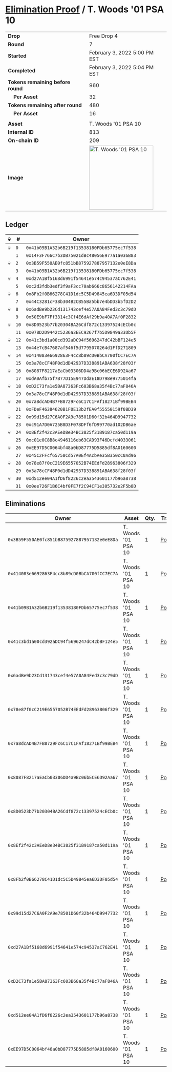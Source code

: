 # [Elimination Proof](./readme.md) / T. Woods &#039;01 PSA 10

|||
|---|---|
| **Drop** | Free Drop 4 |
| **Round** | 7 |
| **Started** | February 3, 2022 5:00 PM EST |
| **Completed** | February 3, 2022 5:04 PM EST |
| **Tokens remaining before round** | 960 |
| **&nbsp;&nbsp;&nbsp;&nbsp;Per Asset** | 32 |
| **Tokens remaining after round** | 480 |
| **&nbsp;&nbsp;&nbsp;&nbsp;Per Asset** | 16 |
| | |
| **Asset** | T. Woods &#039;01 PSA 10 |
| **Internal ID** | 813 |
| **On-chain ID** | 209 |
| **Image** | <img src="https://tcdn.blokpax.com/957181fa-d3ff-4061-85a3-b1ac2e635d7c/7532ad4ab0604d0a2005f1f17f9a5f4aa46d931b883783d2a9917af2fffab34d.jpg" height="200" alt="T. Woods &#039;01 PSA 10" /> |

## Ledger

| 💀 | # | Owner |
| --- | --- | --- |
| 💀 | `0` | `0x41b09B1A32b6B219f13538180FDb65775ec7f538` |
|  | `1` | `0x14F3F766C7b3DB75021dBc48056E977a1a036B83` |
| 💀 | `2` | `0x3B59F550AE0fc851bB875927887957132e0eE8Da` |
|  | `3` | `0x41b09B1A32b6B219f13538180FDb65775ec7f538` |
| 💀 | `4` | `0xd27A1Bf5168d6991f54641e574c94537aC762E41` |
|  | `5` | `0xc2d3fdb3edf3f9aF3cc70ab666c8656142214FAa` |
| 💀 | `6` | `0x8Fb2f0B66278C41D1dc5C5D49845ea6D3DF05d54` |
|  | `7` | `0x44C3281cF38b304B2CB55Ba5bb7e4bDD3b5fD2D2` |
| 💀 | `8` | `0x6adBe9b23Cd131743cef4e57A0A84Fed3c3c79dD` |
|  | `9` | `0x50E9bF7Ff3314c3Cf4E6dAf29b9a40A7Af0F2832` |
| 💀 | `10` | `0x8D0523b77b20304BA26Cdf872c13397524cECb0c` |
|  | `11` | `0x078D2D9442c5236a3EEC9267f7b5D9849a33Db5F` |
| 💀 | `12` | `0x41c3bd1a00cd392aDC94f5696247dC42bBF124e5` |
|  | `13` | `0x44e7cB47687af546f5d7795070264d1FfD271809` |
| 💀 | `14` | `0x414083e6692863F4cc8b89cD0BbCA700fCC7EC7A` |
|  | `15` | `0x3a78cCF48F0d1dD42937D338891ABA638f28f03f` |
| 💀 | `16` | `0x8087F8217aEaCb03306DD4a9Bc06bECE6D92Aa67` |
|  | `17` | `0xdA0Afb75f7B77D15E947DdaE18D798e9775014fa` |
| 💀 | `18` | `0xD2C73fa1e5BA87363Fc603B68a35f4Bc77aF846A` |
|  | `19` | `0x3a78cCF48F0d1dD42937D338891ABA638f28f03f` |
| 💀 | `20` | `0x7a8dcAD4B7FB8729Fc6C17C1FAf18271Bf99BEB4` |
|  | `21` | `0xFDeF46384620B1F0E13b2fEA0f55550159f0BD39` |
| 💀 | `22` | `0x99d15d27C6A0F2A9e78501D60f32b464D9947732` |
|  | `23` | `0xc91A7D0A725B8D3F078DFf6fD99770ad102DB6ae` |
| 💀 | `24` | `0x8Ef2f42c3AEeD8e34BC3825f31B9187ca50d119a` |
|  | `25` | `0xc01e0C8B8c4946116eb63CAD93F46Dcfd4033061` |
| 💀 | `26` | `0xEE97D5C0064bf48a0bD87775D5885df8A0160600` |
|  | `27` | `0x45C2FFcf65758Cd57A0Ef4AcbAe35B350cC0Ad96` |
| 💀 | `28` | `0x78e87f0cC219E6557052B74EEdFd28963806f329` |
|  | `29` | `0x3a78cCF48F0d1dD42937D338891ABA638f28f03f` |
| 💀 | `30` | `0xd512ee04A1fD6f8226c2ea3543601177b96a8738` |
|  | `31` | `0x0ee726F1B6C4bf0FE7f2C94CF1e305732e2F5b8D` |


## Eliminations

| Owner | Asset | Qty. | Transaction |
| --- | --- | --- | --- |
| `0x3B59F550AE0fc851bB875927887957132e0eE8Da` | T. Woods '01 PSA 10 | 1 | [Polygonscan](https://polygonscan.com/tx/0x063ac236bb99a1f24e1e271f7bb3c9fbfa14fb8132dcab2be3be94c60671338a) |
| `0x414083e6692863F4cc8b89cD0BbCA700fCC7EC7A` | T. Woods '01 PSA 10 | 1 | [Polygonscan](https://polygonscan.com/tx/0x85935b7ab263d6bacbee4f6b42427ec2da470ef0d8c87892bd402b2de5f9309a) |
| `0x41b09B1A32b6B219f13538180FDb65775ec7f538` | T. Woods '01 PSA 10 | 1 | [Polygonscan](https://polygonscan.com/tx/0x2579515cd2535ce0f9a3c46315107fd0afacd240408988deb4d1bb633f2db48d) |
| `0x41c3bd1a00cd392aDC94f5696247dC42bBF124e5` | T. Woods '01 PSA 10 | 1 | [Polygonscan](https://polygonscan.com/tx/0x256449b935fcf022656d2aef8465bb9499cedfd368bc8f43eca12ca068202f9a) |
| `0x6adBe9b23Cd131743cef4e57A0A84Fed3c3c79dD` | T. Woods '01 PSA 10 | 1 | [Polygonscan](https://polygonscan.com/tx/0x5012ad02aec1423b4838ce994b040014898eea3cd6264641d128afd12e03823b) |
| `0x78e87f0cC219E6557052B74EEdFd28963806f329` | T. Woods '01 PSA 10 | 1 | [Polygonscan](https://polygonscan.com/tx/0x4b3c733ae48347ac6fb594878e9585f0f4bb6b1ee276a07c9fcb89c4ca36336b) |
| `0x7a8dcAD4B7FB8729Fc6C17C1FAf18271Bf99BEB4` | T. Woods '01 PSA 10 | 1 | [Polygonscan](https://polygonscan.com/tx/0x5a0a18111ba75d968a036691e5a023ab8a21ffe4b7566d8db397f65d3e9db8a4) |
| `0x8087F8217aEaCb03306DD4a9Bc06bECE6D92Aa67` | T. Woods '01 PSA 10 | 1 | [Polygonscan](https://polygonscan.com/tx/0x84fa6aa1ecd64bd9d4a8913cc07a085255adededb172909707e5f211439d02bc) |
| `0x8D0523b77b20304BA26Cdf872c13397524cECb0c` | T. Woods '01 PSA 10 | 1 | [Polygonscan](https://polygonscan.com/tx/0x8626bdac84713bec1b166d7b77f3e538ea04f2274999622a5de10fd6c70756a5) |
| `0x8Ef2f42c3AEeD8e34BC3825f31B9187ca50d119a` | T. Woods '01 PSA 10 | 1 | [Polygonscan](https://polygonscan.com/tx/0x149697daa942280f67cb524fed1e98300ddea21518a87530d6c5a2f9fef387a6) |
| `0x8Fb2f0B66278C41D1dc5C5D49845ea6D3DF05d54` | T. Woods '01 PSA 10 | 1 | [Polygonscan](https://polygonscan.com/tx/0x79a3d487a3c420a1656dda79cd6af2d82c11088c8f99c621952b6c6f8bc9d1f7) |
| `0x99d15d27C6A0F2A9e78501D60f32b464D9947732` | T. Woods '01 PSA 10 | 1 | [Polygonscan](https://polygonscan.com/tx/0xf23c2715ea5b56964893351ab8f7a1ffb550f9884305a2e3cf669d36fa13c523) |
| `0xd27A1Bf5168d6991f54641e574c94537aC762E41` | T. Woods '01 PSA 10 | 1 | [Polygonscan](https://polygonscan.com/tx/0xb5f18042e4353ad4a1767ce11cd5e485be9ffb8835b0d2afad90bb0faa5f9a49) |
| `0xD2C73fa1e5BA87363Fc603B68a35f4Bc77aF846A` | T. Woods '01 PSA 10 | 1 | [Polygonscan](https://polygonscan.com/tx/0x819fd5c2444305ce6bb001ce0e1045eb1f8e1798699d48ddc1999471ba9138bb) |
| `0xd512ee04A1fD6f8226c2ea3543601177b96a8738` | T. Woods '01 PSA 10 | 1 | [Polygonscan](https://polygonscan.com/tx/0xcd8befab0b03468469e316150050d0651969c54768617adee300ce7c9e0d6988) |
| `0xEE97D5C0064bf48a0bD87775D5885df8A0160600` | T. Woods '01 PSA 10 | 1 | [Polygonscan](https://polygonscan.com/tx/0xeda122d87052111e85c849c4ef1b59a4ea3d25058716c4689e2b51d40f62fc00) |
